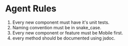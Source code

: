# Agent Rules
1. Every new component must have it's unit tests.
2. Naming convention must be in snake_case.
3. Every new component or feature must be Mobile first.
4. every method should be documented using jsdoc.